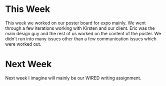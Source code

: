# This Week
This week we worked on our poster board for expo mainly. We went through a few iterations working with Kirsten and our client. Eric was the main design guy and the rest of us worked on the content of the poster. We didn't run into many issues other than a few communication issues which were worked out. 

# Next Week
Next week I imagine will mainly be our WIRED writing assignment. 